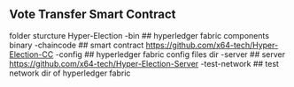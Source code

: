 
## Vote Transfer Smart Contract


folder sturcture
Hyper-Election
  -bin ## hyperledger fabric components binary
  -chaincode ## smart contract https://github.com/x64-tech/Hyper-Election-CC
  -config ## hyperledger fabric config files dir
  -server ## server https://github.com/x64-tech/Hyper-Election-Server
  -test-network ## test network dir of hyperledger fabric
